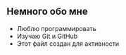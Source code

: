## Немного обо мне

- Люблю программировать
- Изучаю Git и GitHub
- Этот файл создан для активности
